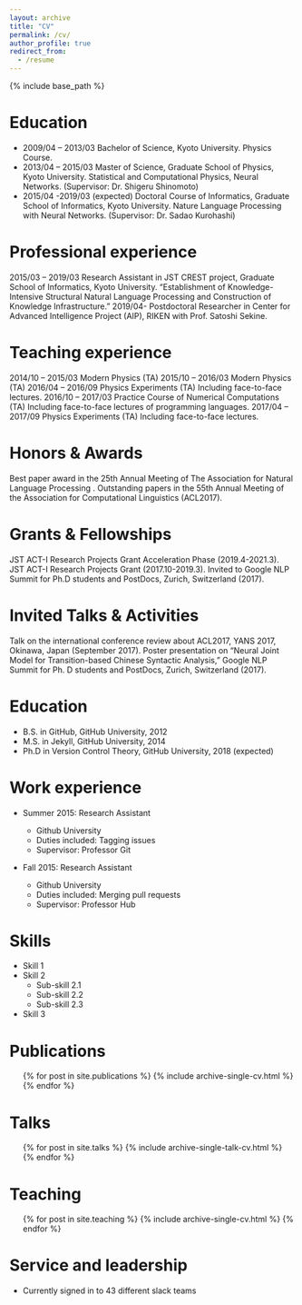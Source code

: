 ```yaml
---
layout: archive
title: "CV"
permalink: /cv/
author_profile: true
redirect_from:
  - /resume
---
```


{% include base_path %}

# Education

- 2009/04 – 2013/03
Bachelor of Science, Kyoto University.
Physics Course.
- 2013/04 – 2015/03
Master of Science, Graduate School of Physics, Kyoto University.
Statistical and Computational Physics, Neural Networks.
(Supervisor: Dr. Shigeru Shinomoto)
- 2015/04 -2019/03 (expected)
Doctoral Course of Informatics, Graduate School of Informatics, Kyoto University.
Nature Language Processing with Neural Networks.
(Supervisor: Dr. Sadao Kurohashi)


# Professional experience

2015/03 – 2019/03
Research Assistant in JST CREST project, Graduate School of Informatics, Kyoto University.
“Establishment of Knowledge-Intensive Structural Natural Language Processing and Construction of Knowledge Infrastructure.”
2019/04-
Postdoctoral Researcher in Center for Advanced Intelligence Project (AIP), RIKEN with Prof. Satoshi Sekine.

# Teaching experience

2014/10 – 2015/03
Modern Physics (TA)
2015/10 – 2016/03
Modern Physics (TA)
2016/04 – 2016/09
Physics Experiments (TA)
Including face-to-face lectures.
2016/10 – 2017/03
Practice Course of Numerical Computations (TA)
Including face-to-face lectures of programming languages.
2017/04 – 2017/09
Physics Experiments (TA)
Including face-to-face lectures.

# Honors & Awards

Best paper award in the 25th Annual Meeting of The Association for Natural Language Processing .
Outstanding papers in the 55th Annual Meeting of the Association for Computational Linguistics (ACL2017).

# Grants & Fellowships

JST ACT-I Research Projects Grant Acceleration Phase (2019.4-2021.3).
JST ACT-I Research Projects Grant (2017.10-2019.3).
Invited to Google NLP Summit for Ph.D students and PostDocs, Zurich,
Switzerland (2017).

# Invited Talks & Activities

Talk on the international conference review about ACL2017, YANS 2017, Okinawa, Japan (September 2017).
Poster presentation on “Neural Joint Model for Transition-based Chinese Syntactic Analysis,” Google NLP Summit for Ph. D students and PostDocs, Zurich, Switzerland (2017).

Education
======
* B.S. in GitHub, GitHub University, 2012
* M.S. in Jekyll, GitHub University, 2014
* Ph.D in Version Control Theory, GitHub University, 2018 (expected)

Work experience
======
* Summer 2015: Research Assistant
  * Github University
  * Duties included: Tagging issues
  * Supervisor: Professor Git

* Fall 2015: Research Assistant
  * Github University
  * Duties included: Merging pull requests
  * Supervisor: Professor Hub

Skills
======
* Skill 1
* Skill 2
  * Sub-skill 2.1
  * Sub-skill 2.2
  * Sub-skill 2.3
* Skill 3

Publications
======
  <ul>{% for post in site.publications %}
    {% include archive-single-cv.html %}
  {% endfor %}</ul>

Talks
======
  <ul>{% for post in site.talks %}
    {% include archive-single-talk-cv.html %}
  {% endfor %}</ul>

Teaching
======
  <ul>{% for post in site.teaching %}
    {% include archive-single-cv.html %}
  {% endfor %}</ul>

Service and leadership
======
* Currently signed in to 43 different slack teams
